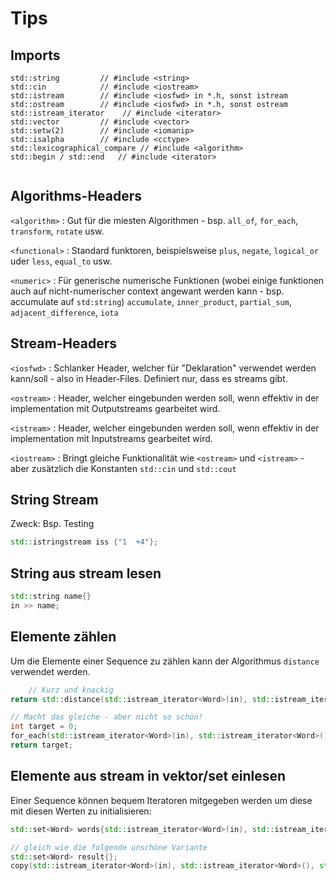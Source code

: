 # Tips

## Imports
```
std::string         // #include <string>
std::cin            // #include <iostream>
std::istream        // #include <iosfwd> in *.h, sonst istream
std::ostream        // #include <iosfwd> in *.h, sonst ostream
std::istream_iterator    // #include <iterator>
std::vector         // #include <vector>
std::setw(2)        // #include <iomanip>
std::isalpha        // #include <cctype>
std::lexicographical_compare // #include <algorithm>
std::begin / std::end   // #include <iterator>


```

## Algorithms-Headers
`<algorithm>`
: Gut für die miesten Algorithmen - bsp. `all_of`, `for_each`, `transform`, `rotate` usw.

`<functional>`
: Standard funktoren, beispielsweise `plus`, `negate`, `logical_or` uder `less`, `equal_to` usw.


`<numeric>`
: Für generische numerische Funktionen (wobei einige funktionen auch auf nicht-numerischer context angewant werden kann - bsp. accumulate auf `std:string`) `accumulate`, `inner_product`, `partial_sum`, `adjacent_difference`, `iota`
## Stream-Headers

`<iosfwd>`
: Schlanker Header, welcher für "Deklaration" verwendet werden kann/soll - also in Header-Files. Definiert nur, dass es streams gibt.

`<ostream>`
: Header, welcher eingebunden werden soll, wenn effektiv in der implementation mit Outputstreams gearbeitet wird.

`<istream>`
: Header, welcher eingebunden werden soll, wenn effektiv in der implementation mit Inputstreams gearbeitet wird.

`<iostream>`
: Bringt gleiche Funktionalität wie `<ostream>` und `<istream>` - aber zusätzlich die Konstanten `std::cin` und `std::cout`


## String Stream

Zweck: Bsp. Testing

```c++
std::istringstream iss {"1  +4"};
```

## String aus stream lesen

```c++
std::string name{}
in >> name;
```

## Elemente zählen
Um die Elemente einer Sequence zu zählen kann der Algorithmus `distance` verwendet werden.

```c++
    // Kurz und knackig
return std::distance(std::istream_iterator<Word>(in), std::istream_iterator<Word>());

// Macht das gleiche - aber nicht so schön!
int target = 0;
for_each(std::istream_iterator<Word>(in), std::istream_iterator<Word>(), [&target](auto workd){target++;});
return target;
```

## Elemente aus stream in vektor/set einlesen
Einer Sequence können bequem Iteratoren mitgegeben werden um diese mit diesen Werten zu initialisieren:

```c++
std::set<Word> words{std::istream_iterator<Word>(in), std::istream_iterator<Word>()};

// gleich wie die folgende unschöne Variante
std::set<Word> result{};
copy(std::istream_iterator<Word>(in), std::istream_iterator<Word>(), std::inserter(result, result.begin()));
```
